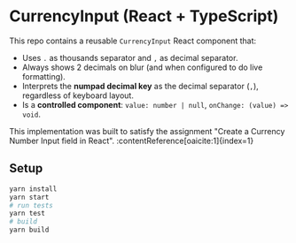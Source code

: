 # CurrencyInput (React + TypeScript)

This repo contains a reusable `CurrencyInput` React component that:
- Uses `.` as thousands separator and `,` as decimal separator.
- Always shows 2 decimals on blur (and when configured to do live formatting).
- Interprets the **numpad decimal key** as the decimal separator (`,`), regardless of keyboard layout.
- Is a **controlled component**: `value: number | null`, `onChange: (value) => void`.

This implementation was built to satisfy the assignment "Create a Currency Number Input field in React". :contentReference[oaicite:1]{index=1}

## Setup

```bash
yarn install
yarn start
# run tests
yarn test
# build
yarn build
